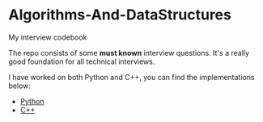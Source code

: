 # Algorithms-And-DataStructures
My interview codebook

The repo consists of some <strong>must known</strong> interview questions.
It's a really good foundation for all technical interviews.

I have worked on both Python and C++, you can find the implementations below:
* [Python]()
* [C++]()